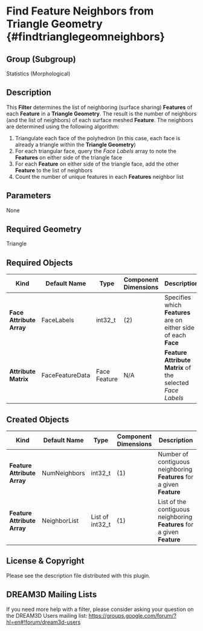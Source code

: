 Find Feature Neighbors from Triangle Geometry {#findtrianglegeomneighbors}
=============

## Group (Subgroup) ##
Statistics (Morphological)

## Description ##
This **Filter** determines the list of neighboring (surface sharing) **Features** of each **Feature** in a **Triangle Geometry**.  The result is the number of neighbors (and the list of neighbors) of each surface meshed **Feature**.  The neighbors are determined using the following algorithm:

1. Triangulate each face of the polyhedron (in this case, each face is already a triangle within the **Triangle Geometry**)
2. For each triangular face, query the *Face Labels* array to note the **Features** on either side of the triangle face
3. For each **Feature** on either side of the triangle face, add the other **Feature** to the list of neighbors
4. Count the number of unique features in each **Features** neighbor list

## Parameters ##
None

## Required Geometry ##
Triangle

## Required Objects ##
| Kind | Default Name | Type | Component Dimensions | Description |
|------|--------------|-------------|---------|-----|
| **Face Attribute Array** | FaceLabels | int32_t | (2) | Specifies which **Features** are on either side of each **Face** |
| **Attribute Matrix** | FaceFeatureData | Face Feature | N/A | **Feature Attribute Matrix** of the selected _Face Labels_ |

## Created Objects ##
| Kind | Default Name | Type | Component Dimensions | Description |
|------|--------------|-------------|---------|-----|
| **Feature Attribute Array** | NumNeighbors | int32_t | (1) | Number of contiguous neighboring **Features** for a given **Feature** |
| **Feature Attribute Array**  | NeighborList | List of int32_t | (1) | List of the contiguous neighboring **Features** for a given **Feature** |

## License & Copyright ##

Please see the description file distributed with this plugin.

## DREAM3D Mailing Lists ##

If you need more help with a filter, please consider asking your question on the DREAM3D Users mailing list:
https://groups.google.com/forum/?hl=en#!forum/dream3d-users